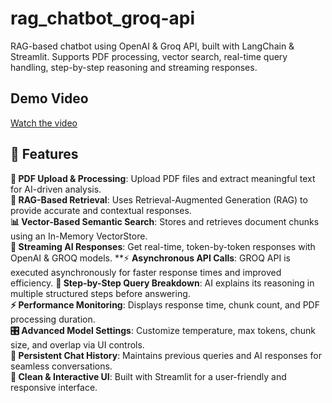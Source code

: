 # rag_chatbot_groq-api
RAG-based chatbot using OpenAI &amp; Groq API, built with LangChain &amp; Streamlit. Supports PDF processing, vector search, real-time query handling, step-by-step reasoning and streaming responses.
## Demo Video
[Watch the video](https://drive.google.com/file/d/1lx8npUI1FD-rJvMY75pel7lR3oZ_d7cd/view)
## 🚀 Features  

**📄 PDF Upload & Processing**: Upload PDF files and extract meaningful text for AI-driven analysis.  
**🧠 RAG-Based Retrieval**: Uses Retrieval-Augmented Generation (RAG) to provide accurate and contextual responses.  
**📊 Vector-Based Semantic Search**: Stores and retrieves document chunks using an In-Memory VectorStore.  
**🔄 Streaming AI Responses**: Get real-time, token-by-token responses with OpenAI & GROQ models.
**⚡ **Asynchronous API Calls**: GROQ API is executed asynchronously for faster response times and improved efficiency.
**📑 Step-by-Step Query Breakdown**: AI explains its reasoning in multiple structured steps before answering.  
**⚡ Performance Monitoring**: Displays response time, chunk count, and PDF processing duration.  
**🎛️ Advanced Model Settings**: Customize temperature, max tokens, chunk size, and overlap via UI controls.  
**💾 Persistent Chat History**: Maintains previous queries and AI responses for seamless conversations.  
**🎨 Clean & Interactive UI**: Built with Streamlit for a user-friendly and responsive interface.  
